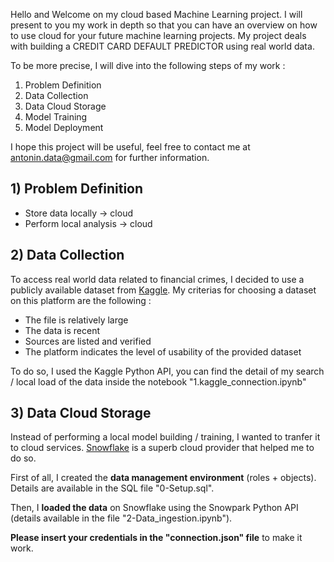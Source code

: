 Hello and Welcome on my cloud based Machine Learning project. I will present to you my work in depth so that you can have an overview on how to use cloud for your future machine learning projects.
My project deals with building a CREDIT CARD DEFAULT PREDICTOR using real world data. 

To be more precise, I will dive into the following steps of my work : 
1) Problem Definition
2) Data Collection
3) Data Cloud Storage
4) Model Training
5) Model Deployment

I hope this project will be useful, feel free to contact me at antonin.data@gmail.com for further information.

## 1) Problem Definition

- Store data locally -> cloud 
- Perform local analysis -> cloud

## 2) Data Collection
To access real world data related to financial crimes, I decided to use a publicly available dataset from [Kaggle](https://www.kaggle.com/datasets/sgpjesus/bank-account-fraud-dataset-neurips-2022). 
My criterias for choosing a dataset on this platform are the following :

- The file is relatively large
- The data is recent
- Sources are listed and verified
- The platform indicates the level of usability of the provided dataset

To do so, I used the Kaggle Python API, you can find the detail of my search / local load of the data inside the notebook "1.kaggle_connection.ipynb"

## 3) Data Cloud Storage
Instead of performing a local model building / training, I wanted to tranfer it to cloud services. [Snowflake](https://www.snowflake.com/fr/) is a superb cloud provider that helped me to do so.

First of all, I created the **data management environment** (roles + objects). Details are available in the SQL file "0-Setup.sql".

Then, I **loaded the data** on Snowflake using the Snowpark Python API (details available in the file "2-Data_ingestion.ipynb").

**Please insert your credentials in the "connection.json" file** to make it work.
